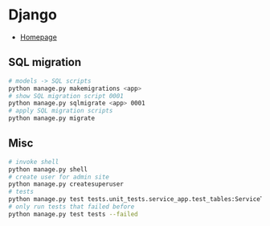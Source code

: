 # Django

* [Homepage](https://www.djangoproject.com/)

## SQL migration

```bash
# models -> SQL scripts
python manage.py makemigrations <app>
# show SQL migration script 0001
python manage.py sqlmigrate <app> 0001
# apply SQL migration scripts
python manage.py migrate
```

## Misc

```bash
# invoke shell
python manage.py shell
# create user for admin site
python manage.py createsuperuser
# tests
python manage.py test tests.unit_tests.service_app.test_tables:ServiceTestCase.test_wms_service_table_sorting
# only run tests that failed before
python manage.py test tests --failed
```
